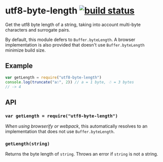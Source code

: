 # utf8-byte-length [![build status](https://secure.travis-ci.org/parshap/utf8-byte-length.svg?branch=master)](http://travis-ci.org/parshap/utf8-byte-length)

Get the utf8 byte length of a string, taking into account multi-byte
characters and surrogate pairs.

By default, this module defers to `Buffer.byteLength`. A browser
implementation is also provided that doesn't use `Buffer.byteLength`
minimize build size.

## Example

```js
var getLength = require("utf8-byte-length")
console.log(truncate("a☃", 2)) // a = 1 byte, ☃ = 3 bytes
// -> 4
```

## API

### `var getLength = require("utf8-byte-length")`

*When using browserify or webpack*, this automatically resolves to an
implementation that does not use `Buffer.byteLength`.

### `getLength(string)`

Returns the byte length of `string`. Throws an error if `string` is not
a string.
